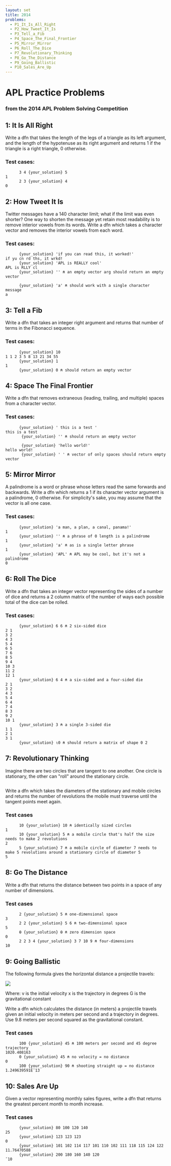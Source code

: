 ```yaml
---
layout: set
title: 2014
problems:
  - P1_It_Is_All_Right
  - P2_How_Tweet_It_Is
  - P3_Tell_a_Fib
  - P4_Space_The_Final_Frontier
  - P5_Mirror_Mirror
  - P6_Roll_The_Dice
  - P7_Revolutionary_Thinking
  - P8_Go_The_Distance
  - P9_Going_Ballistic
  - P10_Sales_Are_Up
---
```


<style>
#skyline span {
    font-size: 50%;
    height: 0;
    display: inline-block;
}
</style>

# APL Practice Problems
### from the 2014 APL Problem Solving Competition

<div id="P1_It_Is_All_Right" class="problem" markdown="1">

## 1: It Is All Right

Write a dfn that takes the length of the legs of a triangle as its left argument, and the length of the
hypotenuse as its right argument and returns 1 if the triangle is a right triangle, 0 otherwise.

### Test cases:

```APL
      3 4 {your_solution} 5
1
      2 3 {your_solution} 4
0
```

</div>

<div id="P2_How_Tweet_It_Is" class="problem" markdown="1">

## 2: How Tweet It Is

Twitter messages have a 140 character limit; what if the limit was even shorter? One way to shorten the
message yet retain most readability is to remove interior vowels from its words. Write a dfn which takes a
character vector and removes the interior vowels from each word.

### Test cases:

```APL
      {your_solution} 'if you can read this, it worked!'
if yu cn rd ths, it wrkd!
      {your_solution} 'APL is REALLY cool'
APL is RLLY cl
      {your_solution} '' ⍝ an empty vector arg should return an empty vector
 
      {your_solution} 'a' ⍝ should work with a single character message
a
```

</div>

<div id="P3_Tell_a_Fib" class="problem" markdown="1">

## 3: Tell a Fib

Write a dfn that takes an integer right argument and returns that number of terms in the Fibonacci
sequence.

### Test cases:

```APL
      {your_solution} 10
1 1 2 3 5 8 13 21 34 55
      {your_solution} 1
1
      {your_solution} 0 ⍝ should return an empty vector
```

</div>

<div id="P4_Space_The_Final_Frontier" class="problem" markdown="1">

## 4: Space The Final Frontier

Write a dfn that removes extraneous (leading, trailing, and multiple) spaces from a character vector.

### Test cases:

```APL
      {your_solution} ' this is a test '
this is a test
       {your_solution} '' ⍝ should return an empty vector
 
       {your_solution} 'hello world!'
hello world!
       {your_solution} ' ' ⍝ vector of only spaces should return empty vector
```

</div>

<div id="P5_Mirror_Mirror" class="problem" markdown="1">

## 5: Mirror Mirror

A palindrome is a word or phrase whose letters read the same forwards and backwards. Write a dfn which
returns a 1 if its character vector argument is a palindrome, 0 otherwise. For simplicity's sake, you may
assume that the vector is all one case.

### Test cases:

```APL
      {your_solution} 'a man, a plan, a canal, panama!'
1
      {your_solution} '' ⍝ a phrase of 0 length is a palindrome
1
      {your_solution} 'a' ⍝ as is a single letter phrase
1
      {your_solution} 'APL' ⍝ APL may be cool, but it's not a palindrome
0
```

</div>

<div id="P6_Roll_The_Dice" class="problem" markdown="1">

## 6: Roll The Dice

Write a dfn that takes an integer vector representing the sides of a number of dice and returns a 2 column
matrix of the number of ways each possible total of the dice can be rolled.

### Test cases:

```APL
      {your_solution} 6 6 ⍝ 2 six-sided dice
2 1
3 2
4 3
5 4
6 5
7 6
8 5
9 4
10 3
11 2
12 1
      {your_solution} 6 4 ⍝ a six-sided and a four-sided die
2 1
3 2
4 3
5 4
6 4
7 4
8 3
9 2
10 1
      {your_solution} 3 ⍝ a single 3-sided die
1 1
2 1
3 1
      {your_solution} ⍳0 ⍝ should return a matrix of shape 0 2
```

</div>

<div id="P7_Revolutionary_Thinking" class="problem" markdown="1">

## 7: Revolutionary Thinking

Imagine there are two circles that are tangent to one another. One circle is stationary, the other can "roll"
around the stationary circle.


<img src="" />


Write a dfn which takes the diameters of the stationary and mobile circles and returns the number of
revolutions the mobile must traverse until the tangent points meet again.

### Test cases

```APL
      10 {your_solution} 10 ⍝ identically sized circles
1
      10 {your_solution} 5 ⍝ a mobile circle that's half the size needs to make 2 revolutions
2
      5 {your_solution} 7 ⍝ a mobile circle of diameter 7 needs to make 5 revolutions around a stationary circle of diameter 5
5
```

</div>

<div id="P8_Go_The_Distance" class="problem" markdown="1">

## 8: Go The Distance

Write a dfn that returns the distance between two points in a space of any number of dimensions.

### Test cases

```APL
      2 {your_solution} 5 ⍝ one-dimensional space
3
      2 2 {your_solution} 5 6 ⍝ two-dimensional space
5
      ⍬ {your_solution} ⍬ ⍝ zero dimension space
0
      2 2 3 4 {your_solution} 3 7 10 9 ⍝ four-dimensions
10
```

</div>

<div id="P9_Going_Ballistic" class="problem" markdown="1">

## 9: Going Ballistic

The following formula gives the horizontal distance a projectile travels:

<img src="https://wikimedia.org/api/rest_v1/media/math/render/svg/5084ab518825ad08de7cc9d318e74b63c0eb3f0f" />


Where: v is the initial velocity
x is the trajectory in degrees
G is the gravitational constant

Write a dfn which calculates the distance (in meters) a projectile travels given an initial velocity in meters
per second and a trajectory in degrees. Use 9.8 meters per second squared as the gravitational constant.


### Test cases

```APL
      100 {your_solution} 45 ⍝ 100 meters per second and 45 degree trajectory
1020.408163
      0 {your_solution} 45 ⍝ no velocity = no distance
0
      100 {your_solution} 90 ⍝ shooting straight up = no distance
1.249639591E¯13
```

</div>

<div id="P10_Sales_Are_Up" class="problem" markdown="1">

## 10: Sales Are Up

Given a vector representing monthly sales figures, write a dfn that returns the greatest percent month to
month increase.

### Test cases

```APL
      {your_solution} 80 100 120 140
25
      {your_solution} 123 123 123
0
      {your_solution} 101 102 114 117 101 110 102 111 118 115 124 122
11.76470588
      {your_solution} 200 180 160 140 120
¯10
```

</div>